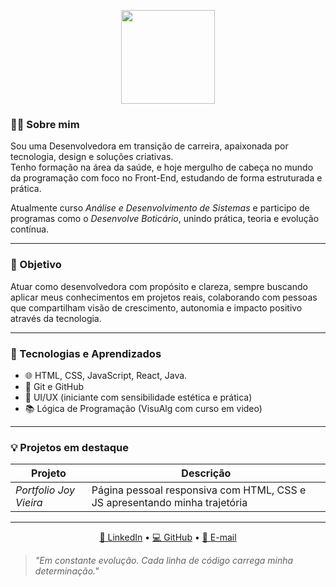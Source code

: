 <!-- Capa -->
<p align="center">
  <img src="https://github.com/JOYVIEIR4/JOYVIEIR4/blob/main/minha-capa.JPG?raw=true) alt="Vieira logo dourado" width="150" />
</p>

### 👩‍💻 Sobre mim

Sou uma Desenvolvedora em transição de carreira, apaixonada por tecnologia, design e soluções criativas.  
Tenho formação na área da saúde, e hoje mergulho de cabeça no mundo da programação com foco no Front-End, estudando de forma estruturada e prática.

Atualmente curso *Análise e Desenvolvimento de Sistemas* e participo de programas como o *Desenvolve Boticário*, unindo prática, teoria e evolução contínua.

---

### 🎯 Objetivo

Atuar como desenvolvedora com propósito e clareza, sempre buscando aplicar meus conhecimentos em projetos reais, colaborando com pessoas que compartilham visão de crescimento, autonomia e impacto positivo através da tecnologia.

---

### 🚀 Tecnologias e Aprendizados

- 🌐 HTML, CSS, JavaScript, React, Java.
- 📁 Git e GitHub  
- 🎨 UI/UX (iniciante com sensibilidade estética e prática)  
- 📚 Lógica de Programação (VisuAlg com curso em video)  

---

### 💡 Projetos em destaque

| Projeto | Descrição |
|--------|-----------|
| *Portfolio Joy Vieira* | Página pessoal responsiva com HTML, CSS e JS apresentando minha trajetória |

---

<p align="center">
  <a href="https://www.linkedin.com/in/joy-vieira/">🔗 LinkedIn</a> • 
  <a href="https://github.com/JOVIEIRA4">💻 GitHub</a> • 
  <a href="joicevieirab@hotmail.com">📩 E-mail</a>
</p>



> *"Em constante evolução. Cada linha de código carrega minha determinação."*
